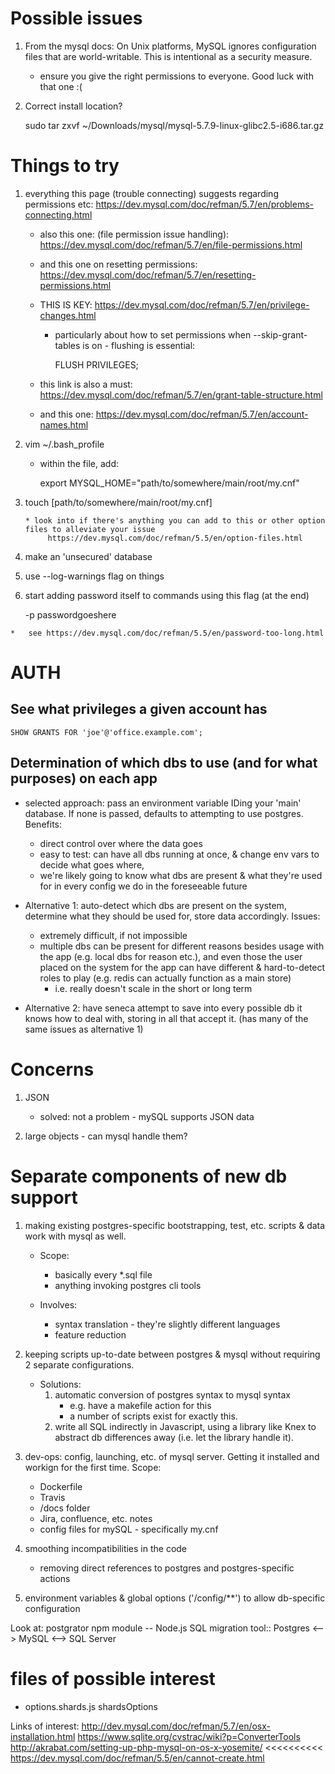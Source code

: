 Possible issues
===============
1.   From the mysql docs: On Unix platforms, MySQL ignores configuration files
     that are world-writable. This is intentional as a security measure.

     * ensure you give the right permissions to everyone. Good luck with that one :(

2.  Correct install location?

    sudo tar zxvf ~/Downloads/mysql/mysql-5.7.9-linux-glibc2.5-i686.tar.gz

Things to try
=============
1.  everything this page (trouble connecting) suggests regarding permissions etc:
     https://dev.mysql.com/doc/refman/5.7/en/problems-connecting.html

    *   also this one: (file permission issue handling): https://dev.mysql.com/doc/refman/5.7/en/file-permissions.html

    *   and this one on resetting permissions: https://dev.mysql.com/doc/refman/5.7/en/resetting-permissions.html

    *   THIS IS KEY: https://dev.mysql.com/doc/refman/5.7/en/privilege-changes.html
        *   particularly about how to set permissions when --skip-grant-tables is on - flushing is essential:

            FLUSH PRIVILEGES;

    *   this link is also a must: https://dev.mysql.com/doc/refman/5.7/en/grant-table-structure.html
    *   and this one: https://dev.mysql.com/doc/refman/5.7/en/account-names.html

2.  vim ~/.bash_profile
    *   within the file, add:

        export MYSQL_HOME="path/to/somewhere/main/root/my.cnf"

3.  touch [path/to/somewhere/main/root/my.cnf]

        * look into if there's anything you can add to this or other option files to alleviate your issue
             https://dev.mysql.com/doc/refman/5.5/en/option-files.html

4.   make an 'unsecured' database

5.   use  --log-warnings flag on things

6.   start adding password itself to commands using this flag (at the end)

        -p passwordgoeshere

    *   see https://dev.mysql.com/doc/refman/5.5/en/password-too-long.html


AUTH
====
See what privileges a given account has
---------------------------------------

    SHOW GRANTS FOR 'joe'@'office.example.com';




Determination of which dbs to use (and for what purposes) on each app
---------------------------------------------------------------------
  *   selected approach: pass an environment variable IDing your 'main' database. If none is
      passed, defaults to attempting to use postgres. Benefits:
        *   direct control over where the data goes
        *   easy to test: can have all dbs running at once, & change env vars to decide what goes
            where,
        *   we're likely going to know what dbs are present & what they're used for in every config
            we do in the foreseeable future

  *   Alternative 1: auto-detect which dbs are present on the system, determine what they should
      be used for, store data accordingly. Issues:
        *   extremely difficult, if not impossible
        *   multiple dbs can be present for different reasons besides usage with the app (e.g.
            local dbs for reason etc.), and even those the user placed on the system for the
            app can have different & hard-to-detect roles to play (e.g. redis can actually
            function as a main store)
            *   i.e. really doesn't scale in the short or long term

  *   Alternative 2: have seneca attempt to save into every possible db it knows how to deal
      with, storing in all that accept it. (has many of the same issues as alternative 1)

Concerns
========
1.  JSON
    * solved: not a problem - mySQL supports JSON data

2.  large objects - can mysql handle them?


Separate components of new db support
=====================================
1.  making existing postgres-specific bootstrapping, test, etc. scripts & data
    work with mysql as well.
    *   Scope:
        *   basically every *.sql file
        *   anything invoking postgres cli tools

    *   Involves:
        *   syntax translation - they're slightly different languages
        *   feature reduction

2.  keeping scripts up-to-date between postgres & mysql without requiring 2 separate configurations.
    *   Solutions:
        1.  automatic conversion of postgres syntax to mysql syntax
            *  e.g. have a makefile action for this
            *  a number of scripts exist for exactly this.
        2.  write all SQL indirectly in Javascript, using a library like Knex to abstract
            db differences away (i.e. let the library handle it).

3.  dev-ops: config, launching, etc. of mysql server. Getting it installed and workign for the
    first time. Scope:
    *  Dockerfile
    *  Travis
    *  /docs folder
    *  Jira, confluence, etc. notes
    *  config files for mySQL - specifically my.cnf

4.  smoothing incompatibilities in the code
    *  removing direct references to postgres and postgres-specific actions

5.  environment variables & global options ('/config/**') to allow db-specific configuration



Look at:
postgrator npm module -- Node.js SQL migration tool:: Postgres <--> MySQL <--> SQL Server


files of possible interest
==========================
*   options.shards.js
shardsOptions



Links of interest:
    http://dev.mysql.com/doc/refman/5.7/en/osx-installation.html
    https://www.sqlite.org/cvstrac/wiki?p=ConverterTools
    http://akrabat.com/setting-up-php-mysql-on-os-x-yosemite/          <<<<<<<<<<
    https://dev.mysql.com/doc/refman/5.5/en/cannot-create.html
